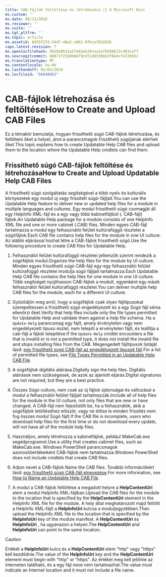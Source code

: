 ```yaml
---
title: CAB-fájlok feltöltése és létrehozása |} A Microsoft Docs
ms.custom: ''
ms.date: 09/13/2016
ms.reviewer: ''
ms.suite: ''
ms.tgt_pltfrm: ''
ms.topic: article
ms.assetid: 8d35f233-5447-48a2-a961-9fbca763262b
caps.latest.revision: 7
ms.openlocfilehash: 9928a0b31a57d42eb39cea1af0509613c483caf7
ms.sourcegitcommit: b6871f21bd666f9cd71dd336bb3f844cf472b56c
ms.translationtype: MT
ms.contentlocale: hu-HU
ms.lasthandoff: 02/03/2019
ms.locfileid: "56848663"
---
```

# <a name="how-to-create-and-upload-cab-files"></a><span data-ttu-id="baef7-102">CAB-fájlok létrehozása és feltöltése</span><span class="sxs-lookup"><span data-stu-id="baef7-102">How to Create and Upload CAB Files</span></span>

<span data-ttu-id="baef7-103">Ez a témakör bemutatja, hogyan frissíthető súgó CAB-fájlok létrehozása, és feltölteni őket a helyet, ahol a-parancsmagok frissíthető súgójának elérheti őket.</span><span class="sxs-lookup"><span data-stu-id="baef7-103">This topic explains how to create Updatable Help CAB files and upload them to the location where the Updatable Help cmdlets can find them.</span></span>

## <a name="how-to-create-and-upload-updatable-help-cab-files"></a><span data-ttu-id="baef7-104">Frissíthető súgó CAB-fájlok feltöltése és létrehozása</span><span class="sxs-lookup"><span data-stu-id="baef7-104">How to Create and Upload Updatable Help CAB Files</span></span>

<span data-ttu-id="baef7-105">A frissíthető súgó szolgáltatás segítségével a több nyelv és kulturális környezetek egy modul új vagy frissített súgó-fájljait.</span><span class="sxs-lookup"><span data-stu-id="baef7-105">You can use the Updatable Help feature to deliver new or updated help files for a module in multiple languages and cultures.</span></span> <span data-ttu-id="baef7-106">Egy modul frissíthető súgó csomagját áll egy HelpInfo XML-fájl és a egy vagy több kabinetfájlból (. CAB-fájl) fájlok.</span><span class="sxs-lookup"><span data-stu-id="baef7-106">An Updatable Help package for a module consists of one HelpInfo XML file and one or more cabinet (.CAB) files.</span></span> <span data-ttu-id="baef7-107">Minden egyes CAB-fájl tartalmazza a modul egy felhasználói felület kultúrafüggő részletei a súgófájlok.</span><span class="sxs-lookup"><span data-stu-id="baef7-107">Each CAB file contains help files for the module in one UI culture.</span></span> <span data-ttu-id="baef7-108">Az alábbi eljárással hozhat létre a CAB-fájlok frissíthető súgó.</span><span class="sxs-lookup"><span data-stu-id="baef7-108">Use the following procedure to create CAB files for Updatable Help.</span></span>

1. <span data-ttu-id="baef7-109">Felhasználói felület kultúrafüggő részletei jellemzők szerint rendezik a súgófájlok modul.</span><span class="sxs-lookup"><span data-stu-id="baef7-109">Organize the help files for the module by UI culture.</span></span> <span data-ttu-id="baef7-110">Minden egyes frissíthető súgó CAB-fájl egy-egy felhasználói felület kultúrafüggő részletei modulja súgó fájljait tartalmazza.</span><span class="sxs-lookup"><span data-stu-id="baef7-110">Each Updatable Help CAB file contains the help files for one module in one UI culture.</span></span> <span data-ttu-id="baef7-111">Több segítséget nyújthasson CAB-fájlok a modult, egyenként egy másik felhasználói felület kultúrafüggő részletei.</span><span class="sxs-lookup"><span data-stu-id="baef7-111">You can deliver multiple help CAB files for the module, each for a different UI culture.</span></span>

2. <span data-ttu-id="baef7-112">Győződjön meg arról, hogy a súgófájlok csak olyan fájltípusokat szerepeltessen a frissíthető súgó engedélyezett és a egy Súgó fájl séma ellenőrzi őket.</span><span class="sxs-lookup"><span data-stu-id="baef7-112">Verify that help files include only the file types permitted for Updatable Help and validate them against a help file schema.</span></span> <span data-ttu-id="baef7-113">Ha a `Update-Help` parancsmag egy fájlt, amely érvénytelen vagy nem engedélyezett típusú észlel, nem telepíti a érvénytelen fájlt, és leállítja a cab-fájl a fájlok telepítése.</span><span class="sxs-lookup"><span data-stu-id="baef7-113">If the `Update-Help` cmdlet encounters a file that is invalid or is not a permitted type, it does not install the invalid file and stops installing files from the CAB.</span></span> <span data-ttu-id="baef7-114">Megengedett fájltípusok listáját lásd: [egy frissíthető súgó CAB-fájl az engedélyezett típusok fájl](./file-types-permitted-in-an-updatable-help-cab-file.md).</span><span class="sxs-lookup"><span data-stu-id="baef7-114">For a list of permitted file types, see [File Types Permitted in an Updatable Help CAB File](./file-types-permitted-in-an-updatable-help-cab-file.md).</span></span>

3. <span data-ttu-id="baef7-115">A súgófájlok digitális aláírása.</span><span class="sxs-lookup"><span data-stu-id="baef7-115">Digitally sign the help files.</span></span> <span data-ttu-id="baef7-116">Digitális aláírások nem szükségesek, de azok az ajánlott eljárás.</span><span class="sxs-lookup"><span data-stu-id="baef7-116">Digital signatures are not required, but they are a best practice.</span></span>

4. <span data-ttu-id="baef7-117">Összes Súgó culture, nem csak az új fájlok újdonságai és változásai a modul a felhasználói felület fájljait tartalmazzák.</span><span class="sxs-lookup"><span data-stu-id="baef7-117">Include all of help files for the module in the UI culture, not only files that are new or have changed.</span></span> <span data-ttu-id="baef7-118">A CAB-fájl nem fejeződött be, ha a felhasználók, akik a súgófájlok letöltéséhez először, vagy ne töltse le minden frissítés nem fog összes modul Súgó fájlt.</span><span class="sxs-lookup"><span data-stu-id="baef7-118">If the CAB file is incomplete, users who download help files for the first time or do not download every update, will not have all of the module help files.</span></span>

5. <span data-ttu-id="baef7-119">Használjon, amely létrehozza a kabinetfájlok, például MakeCab.exe segédprogramot.</span><span class="sxs-lookup"><span data-stu-id="baef7-119">Use a utility that creates cabinet files, such as MakeCab.exe.</span></span> <span data-ttu-id="baef7-120">Windows PowerShell parancsmagok azonosítóértékeiként CAB-fájlok nem tartalmazza.</span><span class="sxs-lookup"><span data-stu-id="baef7-120">Windows PowerShell does not include cmdlets that create CAB files.</span></span>

6. <span data-ttu-id="baef7-121">Adjon nevet a CAB-fájlok.</span><span class="sxs-lookup"><span data-stu-id="baef7-121">Name the CAB files.</span></span> <span data-ttu-id="baef7-122">További információkért lásd: [egy frissíthető súgó CAB-fájl elnevezése](./how-to-name-an-updatable-help-cab-file.md).</span><span class="sxs-lookup"><span data-stu-id="baef7-122">For more information, see [How to Name an Updatable Help CAB File](./how-to-name-an-updatable-help-cab-file.md).</span></span>

7. <span data-ttu-id="baef7-123">A modul a CAB-fájlok feltöltése a megadott helyre a **HelpContentUri** elem a modul HelpInfo XML-fájlban.</span><span class="sxs-lookup"><span data-stu-id="baef7-123">Upload the CAB files for the module to the location that is specified by the **HelpContentUri** element in the HelpInfo XML file for the module.</span></span> <span data-ttu-id="baef7-124">A hely által meghatározott majd feltölti a HelpInfo XML-fájlt a **HelpInfoUri** kulcsa a moduljegyzékben.</span><span class="sxs-lookup"><span data-stu-id="baef7-124">Then upload the HelpInfo XML file to the location that is specified by the **HelpInfoUri** key of the module manifest.</span></span> <span data-ttu-id="baef7-125">A **HelpContentUri** és **HelpInfoUri** , ha ugyanazon a helyen.</span><span class="sxs-lookup"><span data-stu-id="baef7-125">The **HelpContentUri** and **HelpInfoUri** can point to the same location.</span></span>

> [!CAUTION]
> <span data-ttu-id="baef7-126">Értékét a **HelpInfoUri** kulcs és a **HelpContentUri** elem "http" vagy "https" kell kezdődnie.</span><span class="sxs-lookup"><span data-stu-id="baef7-126">The value of the **HelpInfoUri** key and the **HelpContentUri** element must begin with "http" or "https".</span></span> <span data-ttu-id="baef7-127">Az értéket meg kell jelölnie az interneten található, és a egy fájl neve nem tartalmazhat.</span><span class="sxs-lookup"><span data-stu-id="baef7-127">The value must indicate an Internet location and it must not include a file name.</span></span>